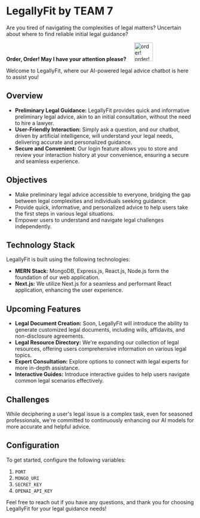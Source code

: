 # LegallyFit by TEAM 7

Are you tired of navigating the complexities of legal matters?
Uncertain about where to find reliable initial legal guidance?

**Order, Order! May I have your attention please?**&emsp;&ensp;<img src="https://media0.giphy.com/media/ZdU54iqQNErNFeeAk8/200w.gif?cid=82a1493b8hqt0pd4izf0qlzpwu6zdyc4n44c86y5irokkj0w&ep=v1_gifs_related&rid=200w.gif&ct=s" alt="order! order!" width="50"/>

Welcome to LegallyFit, where our AI-powered legal advice chatbot is here to assist you!

## Overview

- **Preliminary Legal Guidance:** LegallyFit provides quick and informative preliminary legal advice, akin to an initial consultation, without the need to hire a lawyer.
- **User-Friendly Interaction:** Simply ask a question, and our chatbot, driven by artificial intelligence, will understand your legal needs, delivering accurate and personalized guidance.
- **Secure and Convenient:** Our login feature allows you to store and review your interaction history at your convenience, ensuring a secure and seamless experience.

## Objectives

 - Make preliminary legal advice accessible to everyone, bridging the gap between legal complexities and individuals seeking guidance.
 - Provide quick, informative, and personalized advice to help users take the first steps in various legal situations.
 - Empower users to understand and navigate legal challenges independently.

## Technology Stack

LegallyFit is built using the following technologies:

- **MERN Stack:** MongoDB, Express.js, React.js, Node.js form the foundation of our web application.
- **Next.js:** We utilize Next.js for a seamless and performant React application, enhancing the user experience.

## Upcoming Features

 -  **Legal Document Creation:** Soon, LegallyFit will introduce the ability to generate customized legal documents, including wills, affidavits, and non-disclosure agreements.
 -  **Legal Resource Directory:** We're expanding our collection of legal resources, offering users comprehensive information on various legal topics.
 -  **Expert Consultation:** Explore options to connect with legal experts for more in-depth assistance.
 -  **Interactive Guides:** Introduce interactive guides to help users navigate common legal scenarios effectively.

## Challenges
  
While deciphering a user's legal issue is a complex task, even for seasoned professionals, we're committed to continuously enhancing our AI models for more accurate and helpful advice.

## Configuration

To get started, configure the following variables:

 1. `PORT`
 2. `MONGO_URI`
 3. `SECRET_KEY`
 4. `OPENAI_API_KEY`

Feel free to reach out if you have any questions, and thank you for choosing LegallyFit for your legal guidance needs!

